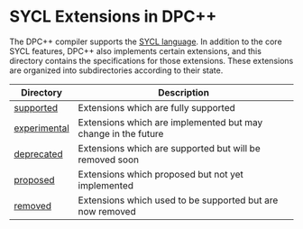 # SYCL Extensions in DPC++

The DPC++ compiler supports the [SYCL language][1].  In addition to the core
SYCL features, DPC++ also implements certain extensions, and this directory
contains the specifications for those extensions.  These extensions are
organized into subdirectories according to their state.

[1]: <https://www.khronos.org/registry/SYCL/specs/sycl-2020/html/sycl-2020.html>

| Directory        | Description                                                   |
|------------------|---------------------------------------------------------------|
|[supported][2]    | Extensions which are fully supported                          |
|[experimental][3] | Extensions which are implemented but may change in the future |
|[deprecated][4]   | Extensions which are supported but will be removed soon       |
|[proposed][5]     | Extensions which proposed but not yet implemented             |
|[removed][6]      | Extensions which used to be supported but are now removed     |

[2]: <supported>
[3]: <experimental>
[4]: <deprecated>
[5]: <proposed>
[6]: <removed>
